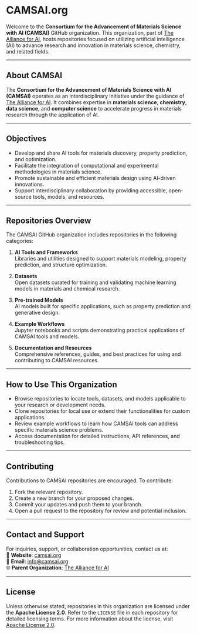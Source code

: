 # CAMSAI.org

Welcome to the **Consortium for the Advancement of Materials Science with AI (CAMSAI)** GitHub organization. This organization, part of [The Alliance for AI](https://thealliance.ai), hosts repositories focused on utilizing artificial intelligence (AI) to advance research and innovation in materials science, chemistry, and related fields.

---

## **About CAMSAI**

The **Consortium for the Advancement of Materials Science with AI (CAMSAI)** operates as an interdisciplinary initiative under the guidance of [The Alliance for AI](https://thealliance.ai). It combines expertise in **materials science**, **chemistry**, **data science**, and **computer science** to accelerate progress in materials research through the application of AI.

---

## **Objectives**

- Develop and share AI tools for materials discovery, property prediction, and optimization.
- Facilitate the integration of computational and experimental methodologies in materials science.
- Promote sustainable and efficient materials design using AI-driven innovations.
- Support interdisciplinary collaboration by providing accessible, open-source tools, models, and resources.

---

## **Repositories Overview**

The CAMSAI GitHub organization includes repositories in the following categories:
1. **AI Tools and Frameworks**  
   Libraries and utilities designed to support materials modeling, property prediction, and structure optimization.

2. **Datasets**  
   Open datasets curated for training and validating machine learning models in materials and chemical research.

3. **Pre-trained Models**  
   AI models built for specific applications, such as property prediction and generative design.

4. **Example Workflows**  
   Jupyter notebooks and scripts demonstrating practical applications of CAMSAI tools and models.

5. **Documentation and Resources**  
   Comprehensive references, guides, and best practices for using and contributing to CAMSAI resources.

---

## **How to Use This Organization**

- Browse repositories to locate tools, datasets, and models applicable to your research or development needs.
- Clone repositories for local use or extend their functionalities for custom applications.
- Review example workflows to learn how CAMSAI tools can address specific materials science problems.
- Access documentation for detailed instructions, API references, and troubleshooting tips.

---

## **Contributing**

Contributions to CAMSAI repositories are encouraged. To contribute:
1. Fork the relevant repository.
2. Create a new branch for your proposed changes.
3. Commit your updates and push them to your branch.
4. Open a pull request to the repository for review and potential inclusion.

---

## **Contact and Support**

For inquiries, support, or collaboration opportunities, contact us at:  
📧 **Website**: [camsai.org](https://camsai.org)  
📧 **Email**: [info@camsai.org](mailto:info@camsai.org)  
🌐 **Parent Organization**: [The Alliance for AI](https://thealliance.ai)

---

## **License**

Unless otherwise stated, repositories in this organization are licensed under the **Apache License 2.0**. Refer to the `LICENSE` file in each repository for detailed licensing terms. For more information about the license, visit [Apache License 2.0](https://www.apache.org/licenses/LICENSE-2.0).
